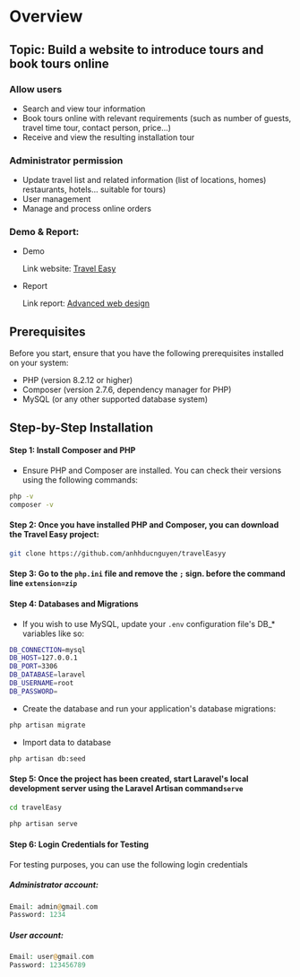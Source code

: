 # Overview

## Topic: **Build a website to introduce tours and book tours online**
### Allow users
- Search and view tour information
- Book tours online with relevant requirements (such as number of guests, travel time
tour, contact person, price...)
- Receive and view the resulting installation tour
  
### Administrator permission
- Update travel list and related information (list of locations, homes)
restaurants, hotels... suitable for tours)
- User management
- Manage and process online orders



### Demo & Report:  

- Demo
  
    Link website: [Travel Easy](https://still-fortress-15846-1eacd8faf222.herokuapp.com/)

- Report
  
    Link report: [Advanced web design](https://drive.google.com/drive/folders/1xLgb8YMsFQk0uTQHgyjuCHtLDfdMdnjp?usp=drive_link)


## Prerequisites
Before you start, ensure that you have the following prerequisites installed on your system:

- PHP (version 8.2.12 or higher)
- Composer (version 2.7.6, dependency manager for PHP)
- MySQL (or any other supported database system)

## Step-by-Step Installation
#### **Step 1**: Install Composer and PHP
- Ensure PHP and Composer are installed. You can check their versions using the following commands:
  
```bash
php -v
composer -v
```

#### **Step 2**: Once you have installed PHP and Composer, you can download the Travel Easy project:
```bash
git clone https://github.com/anhhducnguyen/travelEasyy
```
#### **Step 3**: Go to the `php.ini` file and remove the `;` sign. before the command line `extension=zip`

#### **Step 4**: Databases and Migrations
- If you wish to use MySQL, update your `.env` configuration file's DB_* variables like so:
```bash
DB_CONNECTION=mysql
DB_HOST=127.0.0.1
DB_PORT=3306
DB_DATABASE=laravel
DB_USERNAME=root
DB_PASSWORD=
```
- Create the database and run your application's database migrations:
```bash
php artisan migrate
```
- Import data to database
```bash
php artisan db:seed
```
  
#### **Step 5**: Once the project has been created, start Laravel's local development server using the Laravel Artisan command`serve`
```bash
cd travelEasy
 
php artisan serve
```

#### **Step 6**: Login Credentials for Testing

For testing purposes, you can use the following login credentials

##### Administrator account: 

```php
Email: admin@gmail.com
Password: 1234
```
##### User account: 

```php
Email: user@gmail.com
Password: 123456789
```


